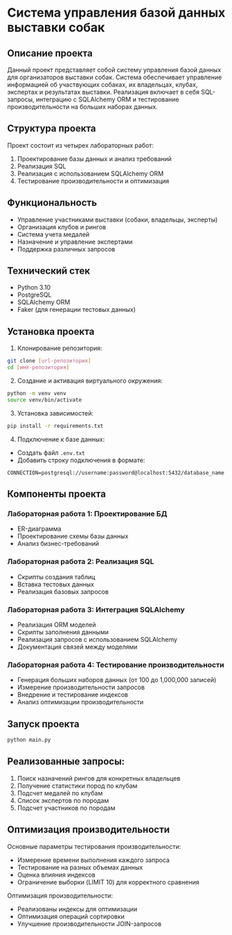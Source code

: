 # Система управления базой данных выставки собак

## Описание проекта
Данный проект представляет собой систему управления базой данных для организаторов выставки собак. Система обеспечивает управление информацией об участвующих собаках, их владельцах, клубах, экспертах и результатах выставки. Реализация включает в себя SQL-запросы, интеграцию с SQLAlchemy ORM и тестирование производительности на больших наборах данных.

## Структура проекта
Проект состоит из четырех лабораторных работ:
1. Проектирование базы данных и анализ требований
2. Реализация SQL
3. Реализация с использованием SQLAlchemy ORM
4. Тестирование производительности и оптимизация

## Функциональность
- Управление участниками выставки (собаки, владельцы, эксперты)
- Организация клубов и рингов
- Система учета медалей
- Назначение и управление экспертами
- Поддержка различных запросов

## Технический стек
- Python 3.10
- PostgreSQL
- SQLAlchemy ORM
- Faker (для генерации тестовых данных)

## Установка проекта

1. Клонирование репозитория:
```bash
git clone [url-репозитория]
cd [имя-репозитория]
```

2. Создание и активация виртуального окружения:
```bash
python -m venv venv
source venv/bin/activate 
```

3. Установка зависимостей:
```bash
pip install -r requirements.txt
```

4. Подключение к базе данных:
- Создать файл `.env.txt`
- Добавить строку подключения в формате:
```
CONNECTION=postgresql://username:password@localhost:5432/database_name
```

## Компоненты проекта

### Лабораторная работа 1: Проектирование БД
- ER-диаграмма
- Проектирование схемы базы данных
- Анализ бизнес-требований

### Лабораторная работа 2: Реализация SQL
- Скрипты создания таблиц
- Вставка тестовых данных
- Реализация базовых запросов

### Лабораторная работа 3: Интеграция SQLAlchemy
- Реализация ORM моделей
- Скрипты заполнения данными
- Реализация запросов с использованием SQLAlchemy
- Документация связей между моделями

### Лабораторная работа 4: Тестирование производительности
- Генерация больших наборов данных (от 100 до 1,000,000 записей)
- Измерение производительности запросов
- Внедрение и тестирование индексов
- Анализ оптимизации производительности

## Запуск проекта
```bash
python main.py
```

## Реализованные запросы:
1. Поиск назначений рингов для конкретных владельцев
2. Получение статистики пород по клубам
3. Подсчет медалей по клубам
4. Список экспертов по породам
5. Подсчет участников по породам

## Оптимизация производительности
Основные параметры тестирования производительности:
- Измерение времени выполнения каждого запроса
- Тестирование на разных объемах данных
- Оценка влияния индексов
- Ограничение выборки (LIMIT 10) для корректного сравнения
  
Оптимизация производительности:
- Реализованы индексы для оптимизации
- Оптимизация операций сортировки
- Улучшение производительности JOIN-запросов
